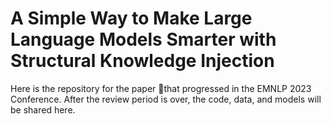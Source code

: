 # A Simple Way to Make Large Language Models Smarter with Structural Knowledge Injection
Here is the repository for the paper that progressed in the EMNLP 2023 Conference. After the review period is over, the code, data, and models will be shared here.
